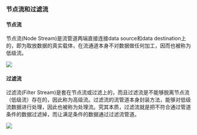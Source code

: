 ### 节点流和过滤流 ###
#### 节点流 ####
节点流(Node Stream)是流管道两端直接连接data source和data destination上的，即为取放数据的真实载体，在流通道本身不对数据做任何加工，因而也被称为低级流。

![](https://github.com/scalad/Note/blob/master/Java_IO/functionStream/image/node_stream.png)

#### 过滤流 ####
过滤流(Filter Stream)是套在节点流或过滤上的，而且过滤流是不能够脱离节点流（低级流）存在的，因此称为高级流。过滤流的流管道本身封装方法，能够对低级流数据进行处理，因此也被称为处理流。究其本质，过滤流就是把不符合通过管道条件的数据过滤掉，而让满足条件的数据通过过滤流管道。

![](https://github.com/scalad/Note/blob/master/Java_IO/functionStream/image/filter_stream.png)